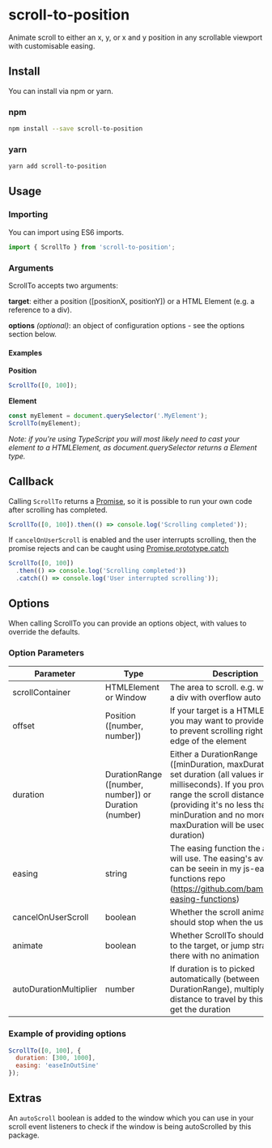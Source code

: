 # scroll-to-position

Animate scroll to either an x, y, or x and y position in any scrollable viewport with customisable easing.

## Install

You can install via npm or yarn.

### npm

```bash
npm install --save scroll-to-position
```

### yarn

```bash
yarn add scroll-to-position
```

## Usage

### Importing

You can import using ES6 imports.

```javascript
import { ScrollTo } from 'scroll-to-position';
```

### Arguments

ScrollTo accepts two arguments:

**target**: either a position ([positionX, positionY]) or a HTML Element (e.g. a reference to a div).

**options** _(optional)_: an object of configuration options - see the options section below.

#### Examples

**Position**

```javascript
ScrollTo([0, 100]);
```

**Element**

```javascript
const myElement = document.querySelector('.MyElement');
ScrollTo(myElement);
```

_Note: if you're using TypeScript you will most likely need to cast your element to a HTMLElement, as document.querySelector returns a Element type._

## Callback

Calling `ScrollTo` returns a [Promise](https://developer.mozilla.org/en-US/docs/Web/JavaScript/Reference/Global_Objects/Promise), so it is possible to run your own code after scrolling has completed.

```javascript
ScrollTo([0, 100]).then(() => console.log('Scrolling completed'));
```

If `cancelOnUserScroll` is enabled and the user interrupts scrolling, then the promise rejects and can be caught using [Promise.prototype.catch](https://developer.mozilla.org/en-US/docs/Web/JavaScript/Reference/Global_Objects/Promise/catch)

```javascript
ScrollTo([0, 100])
  .then(() => console.log('Scrolling completed'))
  .catch(() => console.log('User interrupted scrolling'));
```

## Options

When calling ScrollTo you can provide an options object, with values to override the defaults.

### Option Parameters

| Parameter              | Type                                                  | Description                                                                                                                                                                                                                                                | Default                                          |
| ---------------------- | ----------------------------------------------------- | ---------------------------------------------------------------------------------------------------------------------------------------------------------------------------------------------------------------------------------------------------------- | ------------------------------------------------ |
| scrollContainer        | HTMLElement or Window                                 | The area to scroll. e.g. window or a div with overflow auto                                                                                                                                                                                                | window                                           |
| offset                 | Position ([number, number])                           | If your target is a HTMLElement you may want to provide an offset to prevent scrolling right to the edge of the element                                                                                                                                    | [0,0]                                            |
| duration               | DurationRange ([number, number]) or Duration (number) | Either a DurationRange ([minDuration, maxDuration]) or a set duration (all values in milliseconds). If you provide a range the scroll distance (providing it's no less than the minDuration and no more than the maxDuration will be used as the duration) | [200, 5000]                                      |
| easing                 | string                                                | The easing function the animation will use. The easing's available can be seein in my js-easing-functions repo (https://github.com/bameyrick/js-easing-functions)                                                                                          | https://github.com/bameyrick/js-easing-functions |
| cancelOnUserScroll     | boolean                                               | Whether the scroll animation should stop when the user scrolls                                                                                                                                                                                             | true                                             |
| animate                | boolean                                               | Whether ScrollTo should animate to the target, or jump straight there with no animation                                                                                                                                                                    | true                                             |
| autoDurationMultiplier | number                                                | If duration is to picked automatically (between DurationRange), multiply the distance to travel by this value to get the duration                                                                                                                          | 2                                                |

### Example of providing options

```javascript
ScrollTo([0, 100], {
  duration: [300, 1000],
  easing: 'easeInOutSine'
});
```

## Extras

An `autoScroll` boolean is added to the window which you can use in your scroll event listeners to check if the window is being autoScrolled by this package.
